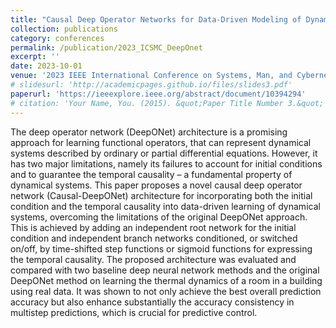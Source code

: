 ```yaml
---
title: "Causal Deep Operator Networks for Data-Driven Modeling of Dynamical Systems"
collection: publications
category: conferences
permalink: /publication/2023_ICSMC_DeepOnet
excerpt: ''
date: 2023-10-01
venue: '2023 IEEE International Conference on Systems, Man, and Cybernetics (SMC)'
# slidesurl: 'http://academicpages.github.io/files/slides3.pdf'
paperurl: 'https://ieeexplore.ieee.org/abstract/document/10394294'
# citation: 'Your Name, You. (2015). &quot;Paper Title Number 3.&quot; <i>Journal 1</i>. 1(3).'
---
```


The deep operator network (DeepONet) architecture is a promising approach for learning functional operators, that can represent dynamical systems described by ordinary or partial differential equations. However, it has two major limitations, namely its failures to account for initial conditions and to guarantee the temporal causality – a fundamental property of dynamical systems. This paper proposes a novel causal deep operator network (Causal-DeepONet) architecture for incorporating both the initial condition and the temporal causality into data-driven learning of dynamical systems, overcoming the limitations of the original DeepONet approach. This is achieved by adding an independent root network for the initial condition and independent branch networks conditioned, or switched on/off, by time-shifted step functions or sigmoid functions for expressing the temporal causality. The proposed architecture was evaluated and compared with two baseline deep neural network methods and the original DeepONet method on learning the thermal dynamics of a room in a building using real data. It was shown to not only achieve the best overall prediction accuracy but also enhance substantially the accuracy consistency in multistep predictions, which is crucial for predictive control.